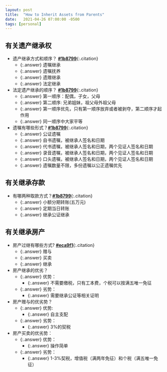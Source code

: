 ```yaml
---
layout: post
title:  "How to Inherit Assets from Parents"
date:   2021-04-26 07:00:00 -0500
tags: [personal]
---
```


## 有关遗产继承权

* 遗产继承方式和顺序？ **[#1b8799]**{:.citation}
  * {:.answer} 遗嘱继承
  * {:.answer} 遗嘱抚养
  * {:.answer} 遗赠继承  
  * {:.answer} 法定继承
* 法定遗产继承的顺序？ **[#1b8799]**{:.citation}
  * {:.answer} 第一顺序：配偶，子女，父母
  * {:.answer} 第二顺序: 兄弟姐妹，祖父母外祖父母
  * {:.answer} 第一顺序优先，只有第一顺序放弃或者被剥夺，第二顺序才起作用
  * {:.answer} 同一顺序中大家平等
* 遗嘱有哪些形式？**[#1b8799]**{:.citation}
  * {:.answer} 公证遗嘱
  * {:.answer} 自书遗嘱，被继承人签名和日期
  * {:.answer} 代书遗嘱，被继承人签名和日期，两个见证人签名和日期
  * {:.answer} 录音遗嘱，被继承人签名和日期，两个见证人签名和日期
  * {:.answer} 口头遗嘱，被继承人签名和日期，两个见证人签名和日期
  * {:.answer} 遗嘱数量不限，多份遗嘱以公正遗嘱优先

[#1b8799]: https://baike.baidu.com/item/%E9%81%97%E4%BA%A7%E7%BB%A7%E6%89%BF

## 有关继承存款

* 有哪两种取款方式？**[#1b8799]**{:.citation}
  * {:.answer} 小额分期转账(五万元)
  * {:.answer} 定期当日转账
  * {:.answer} 继承公证继承

[#500292]: https://zhidao.baidu.com/question/1116642282883819379.html

## 有关继承房产

* 房产过继有哪些方式? **[#eca9f1]**{:.citation}
  * {:.answer} 赠与
  * {:.answer} 买卖
  * {:.answer} 继承
* 房产继承的优劣？
  * {:.answer} 优势：
    * {:.answer} 不需要缴税，只有工本费，个税可以按满五唯一免征
  * {:.answer} 劣势：
    * {:.answer} 需要继承公证等相关证明
* 房产赠与的优劣势？
  * {:.answer} 优势:
    * {:.answer} 自主支配
  * {:.answer} 劣势：
    * {:.answer} 3%的契税
* 房产买卖的优劣势：
  * {:.answer} 优势：
    * {:.answer} 操作简单
  * {:.answer} 劣势：
    * {:.answer} 1-3%契税，增值税（满两年免征）和个税（满五唯一免征）

[#eca9f1]: https://zhidao.baidu.com/question/1580302170300262660.html